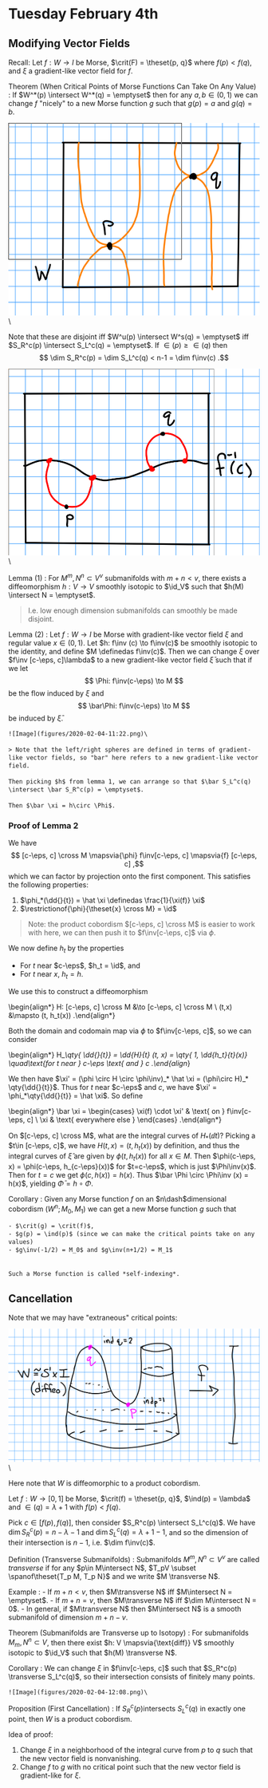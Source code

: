 # Tuesday February 4th

## Modifying Vector Fields

Recall:
Let $f: W \to I$ be Morse, $\crit(F) = \theset{p, q}$ where $f(p) < f(q)$, and $\xi$ a gradient-like vector field for $f$.

Theorem (When Critical Points of Morse Functions Can Take On Any Value)
: If $W^*(p) \intersect W^*(q) = \emptyset$ then for any $a, b\in (0 ,1)$ we can change $f$ "nicely" to a new Morse function $g$ such that $g(p) = a$ and $g(q) = b$.

![Image](figures/2020-02-04-11:09.png)\

Note that these are disjoint iff $W^u(p) \intersect W^s(q) = \emptyset$ iff $S_R^c(p) \intersect S_L^c(q) = \emptyset$.
If $\in(p) \geq \in (q)$ then
$$
\dim S_R^c(p) = \dim S_L^c(q) < n-1 = \dim f\inv(c)
.$$

![Image](figures/2020-02-04-11:13.png)\

Lemma (1)
: For $M^m, N^n \subset V^v$ submanifolds with $m+n < v$, there exists a diffeomorphism $h: V \to V$ smoothly isotopic to $\id_V$ such that $h(M) \intersect N = \emptyset$.

> I.e. low enough dimension submanifolds can smoothly be made disjoint.

Lemma (2)
:   Let $f: W\to I$ be Morse with gradient-like vector field $\xi$ and regular value $x\in (0, 1)$.
    Let $h: f\inv (c) \to f\inv(c)$ be smoothly isotopic to the identity, and define $M \definedas f\inv(c)$.
    Then we can change $\xi$ over $f\inv [c-\eps, c]\lambda$ to a new gradient-like vector field $\bar \xi$ such that if we let
    $$
    \Phi: f\inv(c-\eps) \to M
    $$
    be the flow induced by $\xi$ and
    $$
    \bar\Phi: f\inv(c-\eps) \to M
    $$
    be induced by $\bar \xi$.

    ![Image](figures/2020-02-04-11:22.png)\

    > Note that the left/right spheres are defined in terms of gradient-like vector fields, so "bar" here refers to a new gradient-like vector field.

    Then picking $h$ from lemma 1, we can arrange so that $\bar S_L^c(q) \intersect \bar S_R^c(p) = \emptyset$.

    Then $\bar \xi = h\circ \Phi$.

### Proof of Lemma 2

We have
$$
[c-\eps, c] \cross M \mapsvia{\phi} f\inv[c-\eps, c] \mapsvia{f} [c-\eps, c]
,$$
which we can factor by projection onto the first component.
This satisfies the following properties:

1. $\phi_*(\dd{}{t}) = \hat \xi \definedas \frac{1}{\xi(f)} \xi$
2. $\restrictionof{\phi}{\theset{x} \cross M} = \id$

> Note: the product cobordism $[c-\eps, c] \cross M$ is easier to work with here, we can then push it to $f\inv[c-\eps, c]$ via $\phi$.

We now define $h_t$ by the properties

- For $t$ near $c-\eps$, $h_t = \id$, and
- For $t$ near $x$, $h_t = h$.

We use this to construct a diffeomorphism

\begin{align*}
H: [c-\eps, c] \cross M &\to [c-\eps, c] \cross M \\
(t,x) &\mapsto (t, h_t(x))
.\end{align*}

Both the domain and codomain map via $\phi$ to $f\inv[c-\eps, c]$, so we can consider

\begin{align*}
H_*\qty{ \dd{}{t}}
= \dd{H}{t} (t, x) = \qty{ 1, \dd{h_t}{t}(x)} \quad\text{for $t$ near } c-\eps \text{ and } c
.\end{align*}

We then have $\xi' = (\phi \circ H \circ \phi\inv)_* \hat \xi = (\phi\circ H)_* \qty{\dd{}{t}}$.
Thus for $t$ near $c-\eps$ and $c$, we have $\xi' = \phi_*\qty{\dd{}{t}} = \hat \xi$.
So define

\begin{align*}
\bar \xi =
\begin{cases}
\xi(f) \cdot \xi' & \text{ on } f\inv[c-\eps, c] \\
\xi & \text{ everywhere else }
\end{cases}
.\end{align*}

On $[c-\eps, c] \cross M$, what are the integral curves of $H_*(\dd{}{t})$?
Picking a $t\in [c-\eps, c]$, we have $H(t,x) = (t, h_t(x))$ by definition, and thus the integral curves of $\hat \xi$ are given by $\phi(t, h_t(x))$ for all $x\in M$.
Then $\phi(c-\eps, x) = \phi(c-\eps, h_{c-\eps}(x))$ for $t=c-\eps$, which is just $\Phi\inv(x)$.
Then for $t=c$ we get $\phi(c, h(x)) = h(x)$.
Thus $\bar \Phi \circ \Phi\inv (x) = h(x)$, yielding $\bar \Phi = h\circ \Phi$.

Corollary
:   Given any Morse function $f$ on an $n\dash$dimensional cobordism $(W^n; M_0, M_1)$ we can get a new Morse function $g$ such that

    - $\crit(g) = \crit(f)$,
    - $g(p) = \ind(p)$ (since we can make the critical points take on any values)
    - $g\inv(-1/2) = M_0$ and $g\inv(n+1/2) = M_1$


    Such a Morse function is called *self-indexing*.

## Cancellation

Note that we may have "extraneous" critical points:

![Image](figures/2020-02-04-11:52.png)\

Here note that $W$ is diffeomorphic to a product cobordism.

Let $f: W \to [0, 1]$ be Morse, $\crit(f) = \theset{p, q}$, $\ind(p) = \lambda$ and $\in(q) = \lambda + 1$ with $f(p) < f(q)$.

Pick $c\in [f(p), f(q)]$, then consider $S_R^c(p) \intersect S_L^c(q)$.
We have $\dim S_R^c(p) = n-\lambda - 1$ and $\dim S_L^c(q) = \lambda + 1 - 1$, and so the dimension of their intersection is $n-1$, i.e. $\dim f\inv(c)$.

Definition (Transverse Submanifolds)
: Submanifolds $M^m, N^n \subset V^v$ are called *transverse* if for any $p\in M\intersect N$, $T_pV \subset \spanof\theset{T_p M, T_p N}$ and we write $M \transverse N$.

Example
:   - If $m+n < v$, then $M\transverse N$ iff $M\intersect N = \emptyset$.
    - If $m+n = v$, then $M\transverse N$ iff $\dim M\intersect N = 0$.
    - In general, if $M\transverse N$ then $M\intersect N$ is a smooth submanifold of dimension $m+n -v$.

Theorem (Submanifolds are Transverse up to Isotopy)
: For submanifolds $M_m, N^n \subset V$, then there exist $h: V \mapsvia{\text{diff}} V$ smoothly isotopic to $\id_V$ such that $h(M) \transverse N$.

Corollary
:   We can change $\xi$ in $f\inv[c-\eps, c]$ such that $S_R^c(p) \transverse S_L^c(q)$, so their intersection consists of finitely many points.

    ![Image](figures/2020-02-04-12:08.png)\

Proposition (First Cancellation)
: If $S_R^c(p)$intersects $S_L^c(q)$ in exactly one point, then $W$ is a product cobordism.


Idea of proof:

1. Change $\xi$ in a neighborhood of the integral curve from $p$ to $q$ such that the new vector field is nonvanishing.
2. Change $f$ to $g$ with no critical point such that the new vector field is gradient-like for $\xi$.

